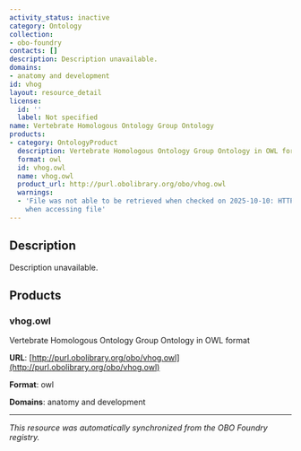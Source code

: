 ```yaml
---
activity_status: inactive
category: Ontology
collection:
- obo-foundry
contacts: []
description: Description unavailable.
domains:
- anatomy and development
id: vhog
layout: resource_detail
license:
  id: ''
  label: Not specified
name: Vertebrate Homologous Ontology Group Ontology
products:
- category: OntologyProduct
  description: Vertebrate Homologous Ontology Group Ontology in OWL format
  format: owl
  id: vhog.owl
  name: vhog.owl
  product_url: http://purl.obolibrary.org/obo/vhog.owl
  warnings:
  - 'File was not able to be retrieved when checked on 2025-10-10: HTTP 404 error
    when accessing file'
---
```

## Description

Description unavailable.

## Products

### vhog.owl

Vertebrate Homologous Ontology Group Ontology in OWL format

**URL**: [http://purl.obolibrary.org/obo/vhog.owl](http://purl.obolibrary.org/obo/vhog.owl)

**Format**: owl

**Domains**: anatomy and development

---

*This resource was automatically synchronized from the OBO Foundry registry.*